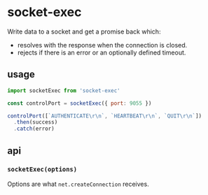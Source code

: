# socket-exec

Write data to a socket and get a promise back which:

- resolves with the response when the connection is closed.
- rejects if there is an error or an optionally defined timeout.

## usage

```javascript
import socketExec from 'socket-exec'

const controlPort = socketExec({ port: 9055 })

controlPort([`AUTHENTICATE\r\n`, `HEARTBEAT\r\n`, `QUIT\r\n`])
  .then(success)
  .catch(error)
```

## api

### `socketExec(options)`

Options are what `net.createConnection` receives.
